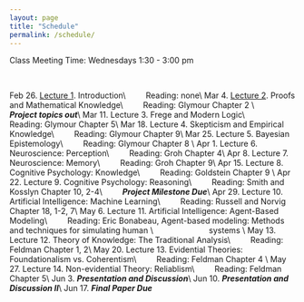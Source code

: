 ```yaml
---
layout: page
title: "Schedule"
permalink: /schedule/
---
```


Class Meeting Time: Wednesdays 1:30 - 3:00 pm

<br>

Feb 26. [Lecture 1](/assets/epist20s_week1.pdf). Introduction\\
&nbsp; &nbsp; &nbsp; &nbsp; Reading: none\\
Mar 4. [Lecture 2](/assets/epist20s_week2.pdf). Proofs and Mathematical Knowledge\\
&nbsp; &nbsp; &nbsp; &nbsp; Reading: Glymour Chapter 2 \\
&nbsp; &nbsp; &nbsp; &nbsp; **_Project topics out_**\\
Mar 11. Lecture 3. Frege and Modern Logic\\
&nbsp; &nbsp; &nbsp; &nbsp; Reading: Glymour Chapter 5\\
Mar 18. Lecture 4. Skepticism and Empirical Knowledge\\
&nbsp; &nbsp; &nbsp; &nbsp; Reading: Glymour Chapter 9\\
Mar 25. Lecture 5. Bayesian Epistemology\\
&nbsp; &nbsp; &nbsp; &nbsp; Reading: Glymour Chapter 8 \\
Apr 1. Lecture 6. Neuroscience: Perception\\
&nbsp; &nbsp; &nbsp; &nbsp; Reading: Groh Chapter 4\\
Apr 8. Lecture 7. Neuroscience: Memory\\
&nbsp; &nbsp; &nbsp; &nbsp; Reading: Groh Chapter 9\\
Apr 15. Lecture 8. Cognitive Psychology: Knowledge\\
&nbsp; &nbsp; &nbsp; &nbsp; Reading: Goldstein Chapter 9 \\
Apr 22. Lecture 9. Cognitive Psychology: Reasoning\\
&nbsp; &nbsp; &nbsp; &nbsp; Reading: Smith and Kosslyn Chapter 10, 2-4\\
&nbsp; &nbsp; &nbsp; &nbsp; **_Project Milestone Due_**\\
Apr 29. Lecture 10. Artificial Intelligence: Machine Learning\\
&nbsp; &nbsp; &nbsp; &nbsp; Reading: Russell and Norvig Chapter 18, 1-2, 7\\
May 6. Lecture 11. Artificial Intelligence: Agent-Based Modeling\\
&nbsp; &nbsp; &nbsp; &nbsp; Reading: Eric Bonabeau, Agent-based modeling: Methods and techniques for simulating human \\
&nbsp; &nbsp; &nbsp; &nbsp; &nbsp; &nbsp; &nbsp; &nbsp; &nbsp; &nbsp; &nbsp; &nbsp; systems \\
May 13. Lecture 12. Theory of Knowledge: The Traditional Analysis\\
&nbsp; &nbsp; &nbsp; &nbsp; Reading: Feldman Chapter 1, 2\\
May 20. Lecture 13. Evidential Theories: Foundationalism vs. Coherentism\\
&nbsp; &nbsp; &nbsp; &nbsp; Reading: Feldman Chapter 4 \\
May 27. Lecture 14. Non-evidential Theory: Reliablism\\
&nbsp; &nbsp; &nbsp; &nbsp; Reading: Feldman Chapter 5\\
Jun 3. **_Presentation and Discussion_**\\
Jun 10. **_Presentation and Discussion II_**\\
Jun 17. **_Final Paper Due_**
